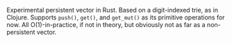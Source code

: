 Experimental persistent vector in Rust. Based on a digit-indexed trie,
as in Clojure. Supports `push()`, `get()`, and `get_mut()` as its
primitive operations for now. All O(1)-in-practice, if not in theory,
but obviously not as far as a non-persistent vector.
